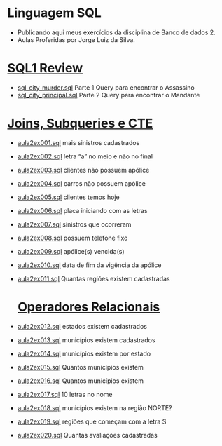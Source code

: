 # Linguagem SQL
- Publicando aqui meus exercícios da disciplina de Banco de dados 2.
- Aulas Proferidas por Jorge Luiz da Silva.
# [SQL1 Review](https://github.com/hqnicolas/DataBase-Level2-SQL/tree/main/Review)
- [sql_city_murder.sql](https://github.com/hqnicolas/DataBase-Level2-SQL/blob/main/Review/sql_city_murder.sql) Parte 1 Query para encontrar o Assassino
- [sql_city_principal.sql](https://github.com/hqnicolas/DataBase-Level2-SQL/blob/main/Review/sql_city_principal.sql) Parte 2 Query para encontrar o Mandante

# [Joins, Subqueries e CTE](https://github.com/hqnicolas/DataBase-Level2-SQL/tree/main/Joins%20Subqueries%20e%20CTE) 
- [aula2ex001.sql](https://github.com/hqnicolas/DataBase-Level2-SQL/blob/main/Joins%20Subqueries%20e%20CTE/aula2ex001.sql) mais sinistros cadastrados
- [aula2ex002.sql](https://github.com/hqnicolas/DataBase-Level2-SQL/blob/main/Joins%20Subqueries%20e%20CTE/aula2ex002.sql) letra “a” no meio e não no final
- [aula2ex003.sql](https://github.com/hqnicolas/DataBase-Level2-SQL/blob/main/Joins%20Subqueries%20e%20CTE/aula2ex003.sql) clientes não possuem apólice
- [aula2ex004.sql](https://github.com/hqnicolas/DataBase-Level2-SQL/blob/main/Joins%20Subqueries%20e%20CTE/aula2ex004.sql) carros não possuem apólice
- [aula2ex005.sql](https://github.com/hqnicolas/DataBase-Level2-SQL/blob/main/Joins%20Subqueries%20e%20CTE/aula2ex005.sql) clientes temos hoje 
- [aula2ex006.sql](https://github.com/hqnicolas/DataBase-Level2-SQL/blob/main/Joins%20Subqueries%20e%20CTE/aula2ex006.sql) placa iniciando com as letras
- [aula2ex007.sql](https://github.com/hqnicolas/DataBase-Level2-SQL/blob/main/Joins%20Subqueries%20e%20CTE/aula2ex007.sql) sinistros que ocorreram
- [aula2ex008.sql](https://github.com/hqnicolas/DataBase-Level2-SQL/blob/main/Joins%20Subqueries%20e%20CTE/aula2ex008.sql) possuem telefone fixo
- [aula2ex009.sql](https://github.com/hqnicolas/DataBase-Level2-SQL/blob/main/Joins%20Subqueries%20e%20CTE/aula2ex009.sql) apólice(s) vencida(s)
- [aula2ex010.sql](https://github.com/hqnicolas/DataBase-Level2-SQL/blob/main/Joins%20Subqueries%20e%20CTE/aula2ex010.sql) data de fim da vigência da apólice
- [aula2ex011.sql](https://github.com/hqnicolas/DataBase-Level2-SQL/blob/main/Joins%20Subqueries%20e%20CTE/aula2ex011.sql) Quantas regiões existem cadastradas

  # [Operadores Relacionais](https://github.com/hqnicolas/DataBase-Level2-SQL/blob/main/Operadores%20Relacionais/README.md)
- [aula2ex012.sql](https://github.com/hqnicolas/DataBase-Level2-SQL/blob/main/Operadores%20Relacionais/aula2ex012.sql) estados existem cadastrados
- [aula2ex013.sql](https://github.com/hqnicolas/DataBase-Level2-SQL/blob/main/Operadores%20Relacionais/aula2ex013.sql)  municípios existem cadastrados
- [aula2ex014.sql](https://github.com/hqnicolas/DataBase-Level2-SQL/blob/main/Operadores%20Relacionais/aula2ex014.sql) municípios existem por estado
- [aula2ex015.sql](https://github.com/hqnicolas/DataBase-Level2-SQL/blob/main/Operadores%20Relacionais/aula2ex015.sql)  Quantos municípios existem 
- [aula2ex016.sql](https://github.com/hqnicolas/DataBase-Level2-SQL/blob/main/Operadores%20Relacionais/aula2ex016.sql) Quantos municípios existem
- [aula2ex017.sql](https://github.com/hqnicolas/DataBase-Level2-SQL/blob/main/Operadores%20Relacionais/aula2ex017.sql) 10 letras no nome
- [aula2ex018.sql](https://github.com/hqnicolas/DataBase-Level2-SQL/blob/main/Operadores%20Relacionais/aula2ex018.sql) municípios existem na região NORTE?
- [aula2ex019.sql](https://github.com/hqnicolas/DataBase-Level2-SQL/blob/main/Operadores%20Relacionais/aula2ex019.sql)  regiões que começam com a letra S
- [aula2ex020.sql](https://github.com/hqnicolas/DataBase-Level2-SQL/blob/main/Operadores%20Relacionais/aula2ex020.sql) Quantas avaliações cadastradas

  

